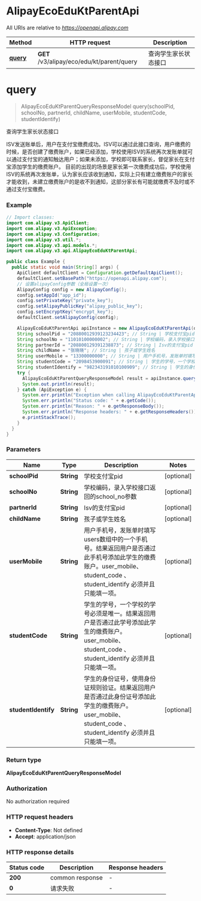# AlipayEcoEduKtParentApi

All URIs are relative to *https://openapi.alipay.com*

| Method | HTTP request | Description |
|------------- | ------------- | -------------|
| [**query**](AlipayEcoEduKtParentApi.md#query) | **GET** /v3/alipay/eco/edu/kt/parent/query | 查询学生家长状态接口 |


<a name="query"></a>
# **query**
> AlipayEcoEduKtParentQueryResponseModel query(schoolPid, schoolNo, partnerId, childName, userMobile, studentCode, studentIdentify)

查询学生家长状态接口

ISV发送账单后，用户在支付宝缴费成功。ISV可以通过此接口查询，用户缴费的时候，是否创建了缴费账户，如果已经添加，学校使用ISV的系统再次发账单就可以通过支付宝的通知触达用户；如果未添加，学校即可联系家长，督促家长在支付宝添加学生的缴费账户。  目前的出现的场景是家长第一次缴费成功后，学校使用ISV的系统再次发账单，认为家长应该收到通知，实际上只有建立缴费账户的家长才能收到，未建立缴费账户的是收不到通知，这部分家长有可能就缴费不及时或不通过支付宝缴费。

### Example
```java
// Import classes:
import com.alipay.v3.ApiClient;
import com.alipay.v3.ApiException;
import com.alipay.v3.Configuration;
import com.alipay.v3.util.*;
import com.alipay.v3.api.models.*;
import com.alipay.v3.api.AlipayEcoEduKtParentApi;

public class Example {
  public static void main(String[] args) {
    ApiClient defaultClient = Configuration.getDefaultApiClient();
    defaultClient.setBasePath("https://openapi.alipay.com");
    // 设置alipayConfig参数（全局设置一次）
    AlipayConfig config = new AlipayConfig();
    config.setAppId("app_id");
    config.setPrivateKey("private_key");
    config.setAlipayPublicKey("alipay_public_key");
    config.setEncryptKey("encrypt_key");
    defaultClient.setAlipayConfig(config);

    AlipayEcoEduKtParentApi apiInstance = new AlipayEcoEduKtParentApi(defaultClient);
    String schoolPid = "20880012939123234423"; // String | 学校支付宝pid
    String schoolNo = "11010100000002"; // String | 学校编码，录入学校接口返回的school_no参数
    String partnerId = "208800129391238873"; // String | Isv的支付宝pid
    String childName = "张晓晓"; // String | 孩子或学生姓名
    String userMobile = "13300000000"; // String | 用户手机号，发账单时填写users数组中的一个手机号。结果返回用户是否通过此手机号添加此学生的缴费账户。user_mobile、student_code 、student_identify 必须并且只能填一项。
    String studentCode = "2098453900091"; // String | 学生的学号，一个学校的学号必须是唯一。结果返回用户是否通过此学号添加此学生的缴费账户。user_mobile、student_code 、student_identify 必须并且只能填一项。
    String studentIdentify = "982343191010100909"; // String | 学生的身份证号，使用身份证规则验证。结果返回用户是否通过此身份证号添加此学生的缴费账户。user_mobile、student_code 、student_identify 必须并且只能填一项。
    try {
      AlipayEcoEduKtParentQueryResponseModel result = apiInstance.query(schoolPid, schoolNo, partnerId, childName, userMobile, studentCode, studentIdentify);
      System.out.println(result);
    } catch (ApiException e) {
      System.err.println("Exception when calling AlipayEcoEduKtParentApi#query");
      System.err.println("Status code: " + e.getCode());
      System.err.println("Reason: " + e.getResponseBody());
      System.err.println("Response headers: " + e.getResponseHeaders());
      e.printStackTrace();
    }
  }
}
```

### Parameters

| Name | Type | Description  | Notes |
|------------- | ------------- | ------------- | -------------|
| **schoolPid** | **String**| 学校支付宝pid | [optional] |
| **schoolNo** | **String**| 学校编码，录入学校接口返回的school_no参数 | [optional] |
| **partnerId** | **String**| Isv的支付宝pid | [optional] |
| **childName** | **String**| 孩子或学生姓名 | [optional] |
| **userMobile** | **String**| 用户手机号，发账单时填写users数组中的一个手机号。结果返回用户是否通过此手机号添加此学生的缴费账户。user_mobile、student_code 、student_identify 必须并且只能填一项。 | [optional] |
| **studentCode** | **String**| 学生的学号，一个学校的学号必须是唯一。结果返回用户是否通过此学号添加此学生的缴费账户。user_mobile、student_code 、student_identify 必须并且只能填一项。 | [optional] |
| **studentIdentify** | **String**| 学生的身份证号，使用身份证规则验证。结果返回用户是否通过此身份证号添加此学生的缴费账户。user_mobile、student_code 、student_identify 必须并且只能填一项。 | [optional] |

### Return type

**AlipayEcoEduKtParentQueryResponseModel**

### Authorization

No authorization required

### HTTP request headers

 - **Content-Type**: Not defined
 - **Accept**: application/json

### HTTP response details
| Status code | Description | Response headers |
|-------------|-------------|------------------|
| **200** | common response |  -  |
| **0** | 请求失败 |  -  |


